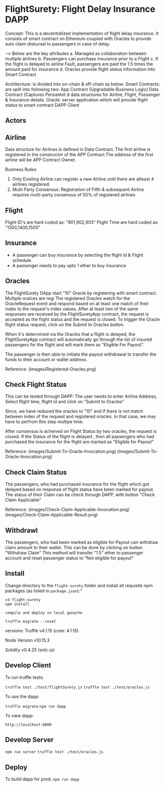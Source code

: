 # FlightSurety: Flight Delay Insurance DAPP

Concept:
This is a decentralized implementation of flight delay insurance. 
It consists of smart contract on Ethereum coupled with Oracles to provide auto claim disbursal to passengers in case of delay.

--> Below are the key attributes
a. Managed as collaboration between multiple airlines
b. Passengers can purchase insurance prior to a Flight
c. If the flight is delayed to airline Fault, passengers are paid the 1.5 times the amount paid for insurance
d. Oracles provide flight status information into Smart Contract


Architecture: is divided into on-chain & off-chain as below: 
Smart Contracts: are split into following two:
	App Contract (Upgradable Business Logic)
	Data Contract (Captures Persistent d data structures for Airline, Flight, Passenger & Insurance details.
Oracle: server application which will provide flight status to smart contract
DAPP Client


## Actors

## Airline
Data structure for Airlines is defined in Data Contract. The first airline is registered in the constructor of the APP Contract.The address of the first airline will be APP Contract Owner.

Business Rules:
1. Only Existing Airline can register a new Airline until there are atleast 4 airlines registered.
2. Multi Party Consensus: Registration of Fifth & subsequent Airline requires multi-party consensus of 50% of registered airlines

## Flight
Flight ID's are hard coded as: "901,902,903"
Flight Time are hard coded as: "1300,1400,1500"


## Insurance
*  A passenger can buy insurance by selecting the flight id & Flight schedule.
*  A passenger needs to pay upto 1 ether to buy insurance


## Oracles 
The FlightSurety DApp start "10" Oracle by registering with smart contract. Multiple oralces are regi
The registered Oracles watch for the OracleRequest event and respond based on at least one match of their index to the request's index values. 
After at least two of the same responses are received by the FlightSuretyApp contract, the request is accepted as the flight status and the request is closed. 
To trigger the Oracle flight status request, click on the Submit to Oracles button. 

When it's determined via the Oracles that a flight is delayed, the FlightSuretyApp contract will automatically go through the list of insured passengers for the flight and will mark them as "Eligible For Payout".


The passenger is then able to initiate the payout withdrawal to transfer the funds to their account or wallet address. 

Reference:
(images/Registered-Oracles.png)


## Check Flight Status

This can be tested through DAPP:
The user needs to enter Airline Address, Select flight time, flight id and click on "Submit to Oracles" 

Since, we have reduced the oracles to "10" and if there is not match between index of the request and registered oracles. 
In that case, we may have to perfrom this step multipe time.

After consensus is acheived on Flight Status by two oracles, the request is closed. If the Status of the flight is delayed , then all passengers who had purchased the insurance for the flight
are marked as "Eligible for Payout"

Reference:
(images/Submit-To-Oracle-Invocation.png)
(images/Submit-To-Oracle-Invocation.png)


## Check Claim Status

The passengers, who had purchased insurance for the flight which got delayed based on response of flight status have been marked for payout.
The status of their Claim can be check through DAPP, with button "Check Claim Applicable"

Reference:
(images/Check-Claim-Applicable-Invocation.png)
(images/Check-Claim-Applicable-Result.png)


## Withdrawl

The passengers, who had been marked as eligible for Payout can withdraw claim amount to their wallet. This can be done by clicking on button "Withdraw Claim"
This method will transfer "1.5" ether to passenger account and reset passenger status to "Not eligible for payout"







## Install

Change directory to the ```flight-surety``` folder and install all requisite npm packages (as listed in ```package.json```):''

```
cd flight-surety
npm install

compile and deploy on local ganache

truffle migrate --reset
```


versions:
Truffle v4.1.15 (core: 4.1.15)

Node Version
v10.15.3

Solidity v0.4.25 (solc-js)


## Develop Client

To run truffle tests:

`truffle test ./test/flightSurety.js`
`truffle test ./test/oracles.js`

To use the dapp:

`truffle migrate`
`npm run dapp`

To view dapp:

`http://localhost:8000`

## Develop Server

`npm run server`
`truffle test ./test/oracles.js`

## Deploy

To build dapp for prod:
`npm run dapp`



